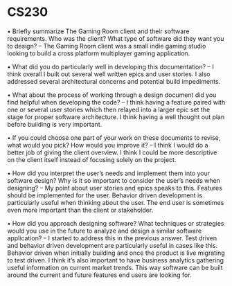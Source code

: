 # CS230

•	Briefly summarize The Gaming Room client and their software requirements. Who was the client? What type of software did they want you to design? – The Gaming Room client was a small indie gaming studio looking to build a cross platform multiplayer gaming application. 

•	What did you do particularly well in developing this documentation? – I think overall I built out several well written epics and user stories. I also addressed several architectural concerns and potential build impediments. 

•	What about the process of working through a design document did you find helpful when developing the code? – I think having a feature paired with one or several user stories which then relayed into a larger epic set the stage for proper software architecture. I think having a well thought out plan before building is very important.

•	If you could choose one part of your work on these documents to revise, what would you pick? How would you improve it? – I think I would do a better job of giving the client overview. I think I could be more descriptive on the client itself instead of focusing solely on the project.

•	How did you interpret the user’s needs and implement them into your software design? Why is it so important to consider the user’s needs when designing? – My point about user stories and epics speaks to this. Features should be implemented for the user. Behavior driven development is particularly useful when thinking about the user. The end user is sometimes even more important than the client or stakeholder. 

•	How did you approach designing software? What techniques or strategies would you use in the future to analyze and design a similar software application? – I started to address this in the previous answer. Test driven and behavior driven development are particularly useful in cases like this. Behavior driven when initially building and once the product is live migrating to test driven. I think it’s also important to have business analytics gathering useful information on current market trends. This way software can be built around the current and future features end users are looking for.


